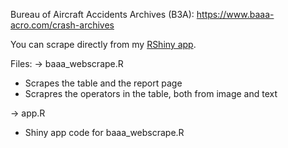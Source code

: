 Bureau of Aircraft Accidents Archives (B3A): https://www.baaa-acro.com/crash-archives

You can scrape directly from my [RShiny app](jpegfile.shinyapps.io/B3A_Webscrape/).

Files:
-> baaa_webscrape.R 
  - Scrapes the table and the report page
  - Scrapres the operators in the table, both from image and text

-> app.R
  - Shiny app code for baaa_webscrape.R
